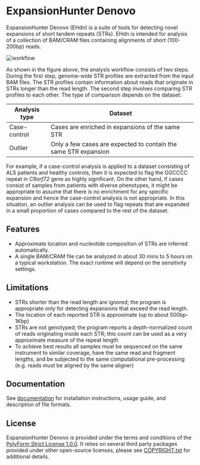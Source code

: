 # ExpansionHunter Denovo

ExpansionHunter Denovo (EHdn) is a suite of tools for detecting novel expansions
of short tandem repeats (STRs). EHdn is intended for analysis of a collection of
BAM/CRAM files containing alignments of short (100-200bp) reads.

![workflow](documentation/images/workflow.png)

As shown in the figure above, the analysis workflow consists of two steps.
During the first step, genome-wide STR profiles are extracted from the input BAM
files. The STR profiles contain information about reads that originate in STRs
longer than the read length. The second step involves comparing STR profiles to
each other. The type of comparison depends on the dataset:

| Analysis type | Dataset                                                         |
|---------------|-----------------------------------------------------------------|
| Case-control  | Cases are enriched in expansions of the same STR                |
| Outlier       | Only a few cases are expected to contain the same STR expansion |

For example, if a case-control analysis is applied to a dataset consisting of
ALS patients and healthy controls, then it is expected to flag the GGCCCC repeat
in *C9orf72* gene as highly significant. On the other hand, if cases consist of
samples from patients with diverse phenotypes, it might be appropriate to assume
that there is no enrichment for any specific expansion and hence the
case-control analysis is not appropriate. In this situation, an outlier analysis
can be used to flag repeats that are expanded in a small proportion of cases
compared to the rest of the dataset.

## Features

- Approximate location and nucleotide composition of STRs are inferred
automatically.
- A single BAM/CRAM file can be analyzed in about 30 mins to 5 hours on a
typical workstation. The exact runtime will depend on the sensitivity settings.

## Limitations

- STRs shorter than the read length are ignored; the program is appropriate
  only for detecting expansions that exceed the read length.
- The location of each reported STR is approximate (up to about 500bp-1Kbp)
- STRs are not genotyped; the program reports a depth-normalized count of reads
  originating inside each STR; this count can be used as a very approximate
  measure of the repeat length
- To achieve best results all samples must be sequenced on the same instrument
  to similar coverage, have the same read and fragment lengths, and be subjected
  to the same computational pre-processing (e.g. reads must be aligned by the
  same aligner)

## Documentation

See [documentation](documentation/00_Introduction.md) for installation
instructions, usage guide, and description of file formats.

## License

ExpansionHunter Denovo is provided under the terms and conditions of the [PolyForm Strict License 1.0.0](LICENSE.txt). It relies on several third party packages
provided under other open-source licenses, please see [COPYRIGHT.txt](COPYRIGHT.txt)
for additional details.
